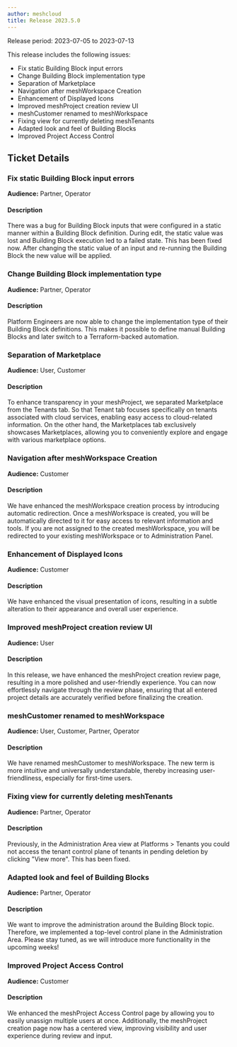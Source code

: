 ```yaml
---
author: meshcloud
title: Release 2023.5.0
---
```


Release period: 2023-07-05 to 2023-07-13

This release includes the following issues:
* Fix static Building Block input errors
* Change Building Block implementation type
* Separation of Marketplace
* Navigation after meshWorkspace Creation
* Enhancement of Displayed Icons
* Improved meshProject creation review UI
* meshCustomer renamed to meshWorkspace
* Fixing view for currently deleting meshTenants
* Adapted look and feel of Building Blocks
* Improved Project Access Control
<!--truncate-->

## Ticket Details
### Fix static Building Block input errors
**Audience:** Partner, Operator<br>

#### Description
There was a bug for Building Block inputs that were configured in a static manner within a Building Block definition. 
During edit, the static value was lost and Building Block execution led to a failed state. This has been fixed now. 
After changing the static value of an input and re-running the Building Block the new value will be applied.

### Change Building Block implementation type
**Audience:** Partner, Operator<br>

#### Description
Platform Engineers are now able to change the implementation type of their Building Block definitions. This makes it 
possible to define manual Building Blocks and later switch to a Terraform-backed automation.

### Separation of Marketplace
**Audience:** User, Customer<br>

#### Description
To enhance transparency in your meshProject, we separated Marketplace from the Tenants tab. So that Tenant tab 
focuses specifically on tenants associated with cloud services, enabling easy access to cloud-related information. 
On the other hand, the Marketplaces tab exclusively showcases Marketplaces, allowing you to conveniently explore 
and engage with various marketplace options.

### Navigation after meshWorkspace Creation
**Audience:** Customer<br>

#### Description
We have enhanced the meshWorkspace creation process by introducing automatic redirection. 
Once a meshWorkspace is created, you will be automatically directed to it for easy access 
to relevant information and tools. If you are not assigned to the created meshWorkspace, 
you will be redirected to your existing meshWorkspace or to Administration Panel.

### Enhancement of Displayed Icons
**Audience:** Customer<br>

#### Description
We have enhanced the visual presentation of icons, resulting in a subtle alteration to their appearance and overall user experience.

### Improved meshProject creation review UI
**Audience:** User<br>

#### Description
In this release, we have enhanced the meshProject creation review page, resulting in a more polished and 
user-friendly experience. You can now effortlessly navigate through the review phase, ensuring that all 
entered project details are accurately verified before finalizing the creation.

### meshCustomer renamed to meshWorkspace
**Audience:** User, Customer, Partner, Operator<br>

#### Description
We have renamed meshCustomer to meshWorkspace. The new term is more intuitive
and universally understandable, thereby increasing user-friendliness,
especially for first-time users.

### Fixing view for currently deleting meshTenants
**Audience:** Partner, Operator<br>

#### Description
Previously, in the Administration Area view at Platforms > Tenants you could not access the tenant control plane 
of tenants in pending deletion by clicking "View more". This has been fixed.

### Adapted look and feel of Building Blocks
**Audience:** Partner, Operator<br>

#### Description
We want to improve the administration around the Building Block topic. Therefore, we implemented a top-level control plane in the Administration Area. Please stay tuned, as we will introduce more functionality in the upcoming weeks!

### Improved Project Access Control
**Audience:** Customer<br>

#### Description
We enhanced the meshProject Access Control page by allowing you to easily unassign 
multiple users at once. Additionally, the meshProject creation page now has a 
centered view, improving visibility and user experience during review and input.

